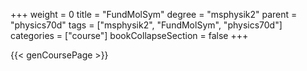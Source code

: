 +++
weight = 0
title = "FundMolSym"
degree = "msphysik2"
parent = "physics70d"
tags = ["msphysik2", "FundMolSym", "physics70d"]
categories = ["course"]
bookCollapseSection = false
+++

{{< genCoursePage >}}
